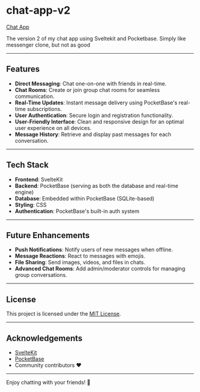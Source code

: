 # chat-app-v2
 [Chat App](https://chat.app.ikniz.site)

The version 2 of my chat app using Sveltekit and Pocketbase. Simply like messenger clone, but not as good

---

## Features

- **Direct Messaging**: Chat one-on-one with friends in real-time.
- **Chat Rooms**: Create or join group chat rooms for seamless communication.
- **Real-Time Updates**: Instant message delivery using PocketBase's real-time subscriptions.
- **User Authentication**: Secure login and registration functionality.
- **User-Friendly Interface**: Clean and responsive design for an optimal user experience on all devices.
- **Message History**: Retrieve and display past messages for each conversation.

---

## Tech Stack

- **Frontend**: SvelteKit
- **Backend**: PocketBase (serving as both the database and real-time engine)
- **Database**: Embedded within PocketBase (SQLite-based)
- **Styling**: CSS
- **Authentication**: PocketBase's built-in auth system

---

## Future Enhancements

- **Push Notifications**: Notify users of new messages when offline.
- **Message Reactions**: React to messages with emojis.
- **File Sharing**: Send images, videos, and files in chats.
- **Advanced Chat Rooms**: Add admin/moderator controls for managing group conversations.

---



## License

This project is licensed under the [MIT License](LICENSE).

---

## Acknowledgements

- [SvelteKit](https://kit.svelte.dev/)
- [PocketBase](https://pocketbase.io/)
- Community contributors ❤️

--- 

Enjoy chatting with your friends! 🚀

